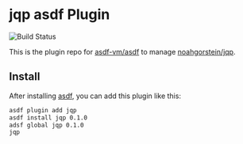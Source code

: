 # jqp asdf Plugin

![Build Status](https://gitlab.com/wt0f/asdf-jqp/badges/main/pipeline.svg)

This is the plugin repo for [asdf-vm/asdf](https://github.com/asdf-vm/asdf.git)
to manage [noahgorstein/jqp](https://github.com/noahgorstein/jqp).

## Install

After installing [asdf](https://github.com/asdf-vm/asdf),
you can add this plugin like this:

```bash
asdf plugin add jqp
asdf install jqp 0.1.0
adsf global jqp 0.1.0
jqp
```
